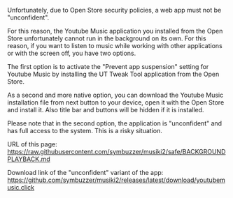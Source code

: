 Unfortunately, due to Open Store security policies, a web app must not be "unconfident".

For this reason, the Youtube Music application you installed from the Open Store unfortunately cannot run in the background on its own. For this reason, if you want to listen to music while working with other applications or with the screen off, you have two options.

The first option is to activate the "Prevent app suspension" setting for Youtube Music by installing the UT Tweak Tool application from the Open Store.

As a second and more native option, you can download the Youtube Music installation file from next button to your device, open it with the Open Store and install it. Also title bar and buttons will be hidden if it is installed.

Please note that in the second option, the application is "unconfident" and has full access to the system. This is a risky situation.

URL of this page: https://raw.githubusercontent.com/symbuzzer/musiki2/safe/BACKGROUNDPLAYBACK.md

Download link of the "unconfident" variant of the app: https://github.com/symbuzzer/musiki2/releases/latest/download/youtubemusic.click

